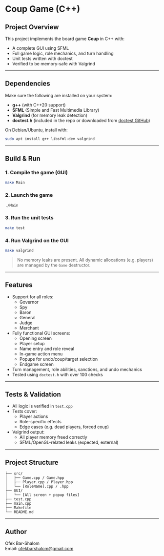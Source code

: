 # Coup Game (C++)

## Project Overview

This project implements the board game **Coup** in C++ with:

- A complete GUI using SFML
- Full game logic, role mechanics, and turn handling
- Unit tests written with doctest
- Verified to be memory-safe with Valgrind

---

## Dependencies

Make sure the following are installed on your system:

- **g++** (with C++20 support)
- **SFML** (Simple and Fast Multimedia Library)
- **Valgrind** (for memory leak detection)
- **doctest.h** (included in the repo or downloaded from [doctest GitHub](https://github.com/doctest/doctest))

On Debian/Ubuntu, install with:

```bash
sudo apt install g++ libsfml-dev valgrind
```

---

## Build & Run

### 1. Compile the game (GUI)

```bash
make Main
```

### 2. Launch the game

```bash
./Main
```

### 3. Run the unit tests

```bash
make test
```

### 4. Run Valgrind on the GUI

```bash
make valgrind
```

> No memory leaks are present. All dynamic allocations (e.g. players) are managed by the `Game` destructor.

---

## Features

- Support for all roles:
  - Governor
  - Spy
  - Baron
  - General
  - Judge
  - Merchant
- Fully functional GUI screens:
  - Opening screen
  - Player setup
  - Name entry and role reveal
  - In-game action menu
  - Popups for undo/coup/target selection
  - Endgame screen
- Turn management, role abilities, sanctions, and undo mechanics
- Tested using `doctest.h` with over 100 checks

---

## Tests & Validation

- All logic is verified in `test.cpp`
- Tests cover:
  - Player actions
  - Role-specific effects
  - Edge cases (e.g. dead players, forced coup)
- Valgrind output:
  - All player memory freed correctly
  - SFML/OpenGL-related leaks (expected, external)

---

## Project Structure

```
├── src/
│   ├── Game.cpp / Game.hpp
│   ├── Player.cpp / Player.hpp
│   └── [RoleName].cpp / .hpp
├── GUI/
│   └── [All screen + popup files]
├── test.cpp
├── main.cpp
├── Makefile
└── README.md
```

---

## Author

Ofek Bar-Shalom  
Email: ofekbarshalom@gmail.com
